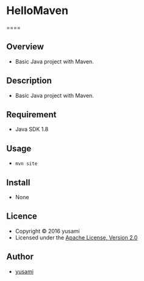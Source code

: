 # HelloMaven
====

## Overview

* Basic Java project with Maven.


## Description

* Basic Java project with Maven.


## Requirement

* Java SDK 1.8

## Usage

* `mvn site`

## Install

* None

## Licence

* Copyright &copy; 2016 yusami
* Licensed under the [Apache License, Version 2.0][Apache]

[Apache]: http://www.apache.org/licenses/LICENSE-2.0


## Author

* [yusami](https://github.com/yusami)
